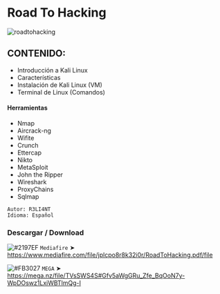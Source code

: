 # Road To Hacking

![roadtohacking](https://user-images.githubusercontent.com/75953873/106670793-4442fe00-658c-11eb-86b0-04124296ad52.png)

## CONTENIDO:
- Introducción a Kali Linux
- Características
- Instalación de Kali Linux (VM)
- Terminal de Linux (Comandos)
#### Herramientas
- Nmap
- Aircrack-ng
- Wifite
- Crunch
- Ettercap
- Nikto
- MetaSploit
- John the Ripper
- Wireshark
- ProxyChains
- Sqlmap

```
Autor: R3LI4NT
Idioma: Español
```

### Descargar / Download

![#2197EF](https://via.placeholder.com/15/2197EF/000000?text=+) `Mediafire`
➤ https://www.mediafire.com/file/jplcpo8r8k32i0r/RoadToHacking.pdf/file

![#FB3027](https://via.placeholder.com/15/FB3027/000000?text=+) `MEGA`
➤ https://mega.nz/file/TVsSWS4S#Gfv5aWgGRu_Zfe_BqOoN7y-WpDOswz1LxiWBTlmQg-I
